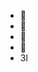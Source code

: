 - 👋 
- 👀 
- 🌱 
- 💞️ 
- 3l

<!---
thirdlogan/thirdlogan is a ✨ special ✨ repository because its `README.md` (this file) appears on your GitHub profile.
You can click the Preview link to take a look at your changes.
--->
